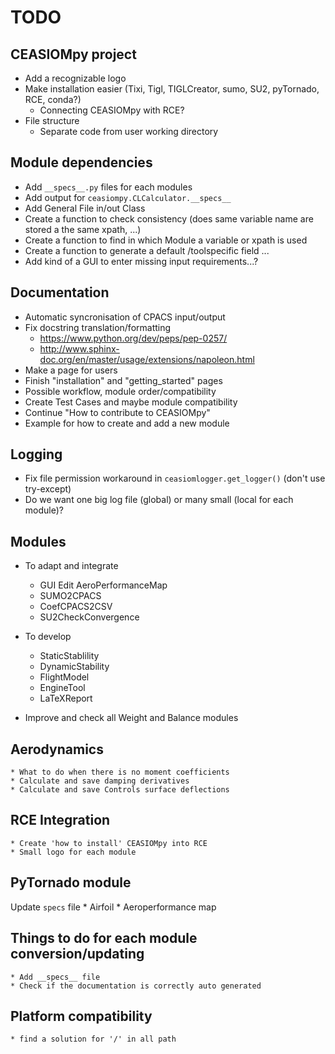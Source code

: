 # TODO

## CEASIOMpy project
* Add a recognizable logo
* Make installation easier (Tixi, Tigl, TIGLCreator, sumo, SU2, pyTornado, RCE, conda?)
    * Connecting CEASIOMpy with RCE?
* File structure
    * Separate code from user working directory

## Module dependencies
* Add `__specs__.py` files for each modules
* Add output for `ceasiompy.CLCalculator.__specs__`
* Add General File in/out Class
* Create a function to check consistency (does same variable name are stored a the same xpath, ...)
* Create a function to find in which Module a variable or xpath is used
* Create a function to generate a default /toolspecific field ...
* Add kind of a GUI to enter missing input requirements...?

## Documentation
* Automatic syncronisation of CPACS input/output
* Fix docstring translation/formatting
    * https://www.python.org/dev/peps/pep-0257/
    * http://www.sphinx-doc.org/en/master/usage/extensions/napoleon.html
* Make a page for users
* Finish "installation" and "getting_started" pages
* Possible workflow, module order/compatibility
* Create Test Cases and maybe module compatibility
* Continue "How to contribute to CEASIOMpy"
* Example for how to create and add a new module

## Logging

* Fix file permission workaround in `ceasiomlogger.get_logger()` (don't use try-except)
* Do we want one big log file (global) or many small (local for each module)?

## Modules
* To adapt and integrate
    * GUI Edit AeroPerformanceMap
    * SUMO2CPACS
    * CoefCPACS2CSV
    * SU2CheckConvergence

* To develop
    * StaticStablility
    * DynamicStability
    * FlightModel
    * EngineTool
    * LaTeXReport

* Improve and check all Weight and Balance modules

## Aerodynamics
    * What to do when there is no moment coefficients
    * Calculate and save damping derivatives
    * Calculate and save Controls surface deflections


## RCE Integration
    * Create 'how to install' CEASIOMpy into RCE
    * Small logo for each module

## PyTornado module
Update `specs` file
    * Airfoil
    * Aeroperformance map

## Things to do for each module conversion/updating
    * Add __specs__ file
    * Check if the documentation is correctly auto generated

## Platform compatibility
    * find a solution for '/' in all path  
